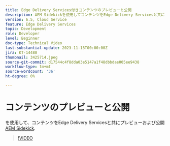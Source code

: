 ```yaml
---
title: Edge Delivery Services付きコンテンツのプレビューと公開
description: AEM Sidekickを使用してコンテンツをEdge Delivery Servicesと共にプレビューおよび公開
version: 6.5, Cloud Service
feature: Edge Delivery Services
topic: Development
role: Developer
level: Beginner
doc-type: Technical Video
last-substantial-update: 2023-11-15T00:00:00Z
jira: KT-14480
thumbnail: 3425714.jpeg
source-git-commit: d17544c4f8dda03e5147a1f48dbbdae005ee9438
workflow-type: tm+mt
source-wordcount: '36'
ht-degree: 0%

---
```



# コンテンツのプレビューと公開

を使用して、コンテンツをEdge Delivery Servicesと共にプレビューおよび公開 [AEM Sidekick](./sidekick.md).

>[!VIDEO](https://video.tv.adobe.com/v/3425714/?learn=on)
